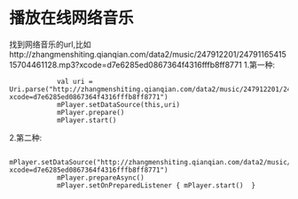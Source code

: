 播放在线网络音乐
===
找到网络音乐的url,比如http://zhangmenshiting.qianqian.com/data2/music/247912201/2479116541515704461128.mp3?xcode=d7e6285ed0867364f4316fffb8ff8771
1.第一种:
```
            val uri = Uri.parse("http://zhangmenshiting.qianqian.com/data2/music/247912201/2479116541515704461128.mp3?xcode=d7e6285ed0867364f4316fffb8ff8771")
            mPlayer.setDataSource(this,uri)
            mPlayer.prepare()
            mPlayer.start()
```
2.第二种:
```
            mPlayer.setDataSource("http://zhangmenshiting.qianqian.com/data2/music/247912201/2479116541515704461128.mp3?xcode=d7e6285ed0867364f4316fffb8ff8771")
            mPlayer.prepareAsync()
            mPlayer.setOnPreparedListener { mPlayer.start()  }
```



